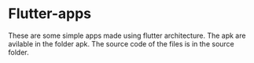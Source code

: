 # Flutter-apps
These are some simple apps made using flutter architecture.
The apk are avilable in the folder apk.
The source code of the files is in the source folder.

